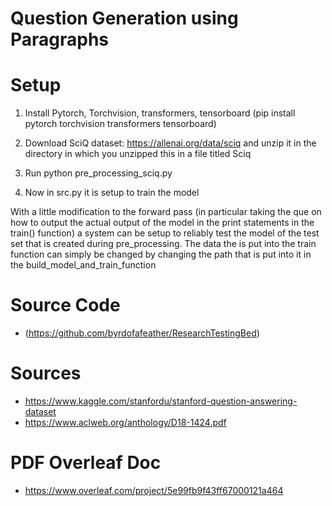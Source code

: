 # Question Generation using Paragraphs
<h1>Setup</h1>

1) Install Pytorch, Torchvision, transformers, tensorboard
(pip install pytorch torchvision transformers tensorboard) 

2) Download SciQ dataset: https://allenai.org/data/sciq and unzip it in the directory in which you unzipped
this in a file titled Sciq

3) Run python pre_processing_sciq.py

4) Now in src.py it is setup to train the model

With a little modification to the forward pass (in particular taking the que on how to 
output the actual output of the model in the print statements in the train() function) a 
system can be setup to reliably test the model of the test set that is created during pre_processing. The 
data the is put into the train function can simply be changed by changing the path that is put into it in the 
build_model_and_train_function

# Source Code
- (https://github.com/byrdofafeather/ResearchTestingBed)

# Sources
- https://www.kaggle.com/stanfordu/stanford-question-answering-dataset
- https://www.aclweb.org/anthology/D18-1424.pdf

# PDF Overleaf Doc
- https://www.overleaf.com/project/5e99fb9f43ff67000121a464
